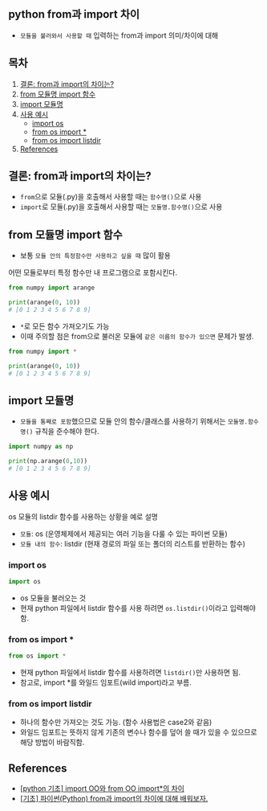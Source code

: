 ## python from과 import 차이

- `모듈을 불러와서 사용할 때` 입력하는 from과 import 의미/차이에 대해

## 목차

1. [결론: from과 import의 차이는?](#결론-from과-import의-차이는)
1. [from 모듈명 import 함수](#from-모듈명-import-함수)
1. [import 모듈명](#import-모듈명)
1. [사용 예시](#사용-예시)
    - [import os](#import-os)
    - [from os import *](#from-os-import-)
    - [from os import listdir](#from-os-import-listdir)
1. [References](#references)

## 결론: from과 import의 차이는?

- `from`으로 모듈(.py)을 호출해서 사용할 때는 `함수명()`으로 사용
- `import`로 모듈(.py)을 호출해서 사용할 때는 `모듈명.함수명()`으로 사용

## from 모듈명 import 함수

- 보통 `모듈 안의 특정함수만 사용하고 싶을 때` 많이 활용

어떤 모듈로부터 특정 함수만 내 프로그램으로 포함시킨다.

```python
from numpy import arange

print(arange(0, 10))
# [0 1 2 3 4 5 6 7 8 9]
```

- `*`로 모든 함수 가져오기도 가능
- 이때 주의할 점은 from으로 불러온 모듈에 `같은 이름의 함수가 있으면` 문제가 발생.

```python
from numpy import *

print(arange(0, 10))
# [0 1 2 3 4 5 6 7 8 9]
```

## import 모듈명

- `모듈을 통째로 포함`했으므로 모듈 안의 함수/클래스를 사용하기 위해서는 `모듈명.함수명()` 규칙을 준수해야 한다.

```python
import numpy as np

print(np.arange(0,10))
# [0 1 2 3 4 5 6 7 8 9]
```

## 사용 예시

os 모듈의 listdir 함수를 사용하는 상황을 예로 설명
 
- `모듈`: os (운영체제에서 제공되는 여러 기능을 다룰 수 있는 파이썬 모듈)
- `모듈 내의 함수`: listdir (현재 경로의 파일 또는 폴더의 리스트를 반환하는 함수)

### import os

```python
import os
```

- os 모듈을 불러오는 것
- 현재 python 파일에서 listdir 함수를 사용 하려면 `os.listdir()`이라고 입력해야함.

### from os import *

```python
from os import *
```

- 현재 python 파일에서 listdir 함수를 사용하려면 `listdir()`만 사용하면 됨.
- 참고로, import *를 와일드 임포트(wild import)라고 부름.

### from os import listdir

- 하나의 함수만 가져오는 것도 가능. (함수 사용법은 case2와 같음)
- 와일드 임포트는 뜻하지 않게 기존의 변수나 함수를 덮어 쓸 때가 있을 수 있으므로 해당 방법이 바람직함.

## References

- [[python 기초] import OO와 from OO import*의 차이](https://coding-kindergarten.tistory.com/73)
- [[기초] 파이썬(Python) from과 import의 차이에 대해 배워보자.](https://kevinitcoding.tistory.com/entry/%EA%B8%B0%EC%B4%88-%ED%8C%8C%EC%9D%B4%EC%8D%ACPython-from%EA%B3%BC-import%EC%9D%98-%EC%B0%A8%EC%9D%B4%EC%97%90-%EB%8C%80%ED%95%B4-%EB%B0%B0%EC%9B%8C%EB%B3%B4%EC%9E%90)
